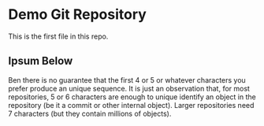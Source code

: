# Demo Git Repository
This is the first file in this repo.

## Ipsum Below

Ben there is no guarantee that the first 4 or 5 or whatever characters you prefer produce an unique sequence. It is just an observation that, for most repositories, 5 or 6 characters are enough to unique identify an object in the repository (be it a commit or other internal object). Larger repositories need 7 characters (but they contain millions of objects).
